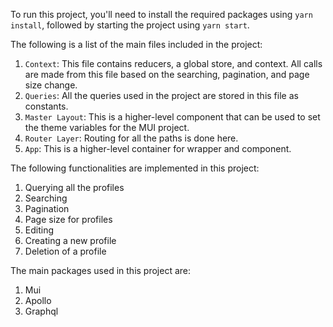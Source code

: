 
To run this project, you'll need to install the required packages using `yarn install`, followed by starting the project using `yarn start`.

The following is a list of the main files included in the project:

1. `Context`: This file contains reducers, a global store, and context. All calls are made from this file based on the searching, pagination, and page size change.
2. `Queries`: All the queries used in the project are stored in this file as constants.
3. `Master Layout`: This is a higher-level component that can be used to set the theme variables for the MUI project.
4. `Router Layer`: Routing for all the paths is done here.
5. `App`: This is a higher-level container for wrapper and component.

The following functionalities are implemented in this project:

1. Querying all the profiles
2. Searching
3. Pagination
4. Page size for profiles
5. Editing
6. Creating a new profile
7. Deletion of a profile

The main packages used in this project are:

1. Mui
2. Apollo
3. Graphql


